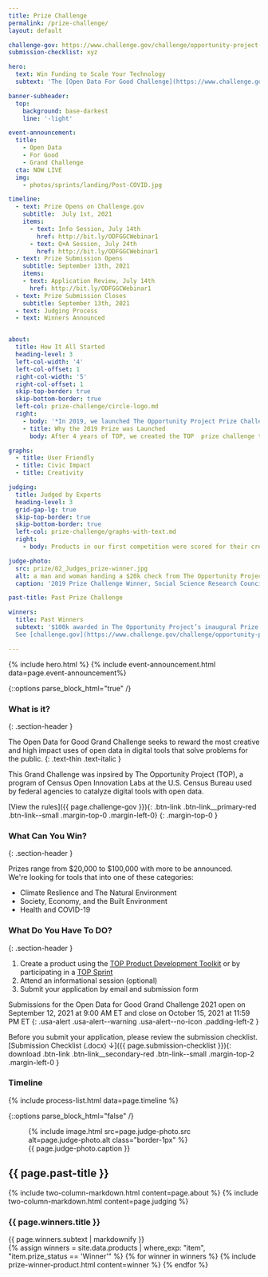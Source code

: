 ```yaml
---
title: Prize Challenge
permalink: /prize-challenge/
layout: default

challenge-gov: https://www.challenge.gov/challenge/opportunity-project-prize/
submission-checklist: xyz

hero:
  text: Win Funding to Scale Your Technology
  subtext: 'The [Open Data For Good Challenge](https://www.challenge.gov/challenge/opportunity-project-prize/){: .usa-link } is now live. Win up to $100,000 by using The Opportunity Project process.'

banner-subheader:
  top:
    background: base-darkest
    line: '-light'

event-announcement:
  title:
    - Open Data
    - For Good
    - Grand Challenge
  cta: NOW LIVE
  img: 
    - photos/sprints/landing/Post-COVID.jpg  

timeline:
  - text: Prize Opens on Challenge.gov
    subtitle:  July 1st, 2021
    items:
      - text: Info Session, July 14th
        href: http://bit.ly/ODFGGCWebinar1
      - text: Q+A Session, July 24th
        href: http://bit.ly/ODFGGCWebinar1
  - text: Prize Submission Opens
    subtitle: September 13th, 2021
    items:
    - text: Application Review, July 14th
      href: http://bit.ly/ODFGGCWebinar1
  - text: Prize Submission Closes
    subtitle: September 13th, 2021
  - text: Judging Process
  - text: Winners Announced


about:
  title: How It All Started
  heading-level: 3
  left-col-width: '4'
  left-col-offset: 1
  right-col-width: '5'
  right-col-offset: 1
  skip-top-border: true
  skip-bottom-border: true
  left-col: prize-challenge/circle-logo.md
  right:
    - body: '*In 2019, we launched The Opportunity Project Prize Challenge. The Census Bureau’s first ever prize competition, it awarded $100,000 in funding across 5 teams.*'
    - title: Why the 2019 Prize was Launched
      body: After 4 years of TOP, we created the TOP  prize challenge to help address the challenges technologists face in deploying and sustaining civic tech products.  The prize challenge aimed to support technologists in getting their solutions into the hands of communities around the country.

graphs:
  - title: User Friendly
  - title: Civic Impact
  - title: Creativity

judging:
  title: Judged by Experts
  heading-level: 3
  grid-gap-lg: true
  skip-top-border: true
  skip-bottom-border: true
  left-col: prize-challenge/graphs-with-text.md
  right: 
    - body: Products in our first competition were scored for their creativity, user-friendliness, and potential for civic impact by panels of product, data, and policy specialists from private industry and government.

judge-photo: 
  src: prize/02_Judges_prize-winner.jpg
  alt: a man and woman handing a $20k check from The Opportunity Project to a woman on a stage
  caption: '2019 Prize Challenge Winner, Social Science Research Council, pictured with Ron Jarmin, Acting Director of the U.S. Census Bureau'

past-title: Past Prize Challenge

winners:
  title: Past Winners
  subtext: '$100k awarded in The Opportunity Project’s inaugural Prize Challenge.<br/> 
  See [challenge.gov](https://www.challenge.gov/challenge/opportunity-project-prize/) for challenge details.'

---
```


{% include hero.html %}
{% include event-announcement.html data=page.event-announcement%}

{::options parse_block_html="true" /}
<section class="grid-section margin-top-10 margin-bottom-15 padding-y-3 width-full maxw-full margin-x-0">
  <div class="maxw-tablet margin-x-auto">

### What is it?
{: .section-header }

The Open Data for Good Grand Challenge seeks to reward the most creative and high impact uses of open data in digital tools that solve problems for the public.
{: .text-thin .text-italic }

This Grand Challenge was inpsired by The Opportunity Project (TOP), a program of Census Open Innovation Labs at the U.S. Census Bureau used by federal agencies to catalyze digital tools with open data.

[View the rules]({{ page.challenge-gov }}){: .btn-link .btn-link__primary-red .btn-link--small .margin-top-0 .margin-left-0}
{: .margin-top-0 }

### What Can You Win?
{: .section-header }

Prizes range from $20,000 to $100,000 with more to be announced.  
We're looking for tools that into one of these categories:
- Climate Reslience and The Natural Environment
- Society, Economy, and the Built Environment
- Health and COVID-19

### What Do You Have To DO?
{: .section-header }
1. Create a product using the [TOP Product Development Toolkit](/product-development/toolkit/) or by participating in a [TOP Sprint](/sprints)
2. Attend an informational session (optional)
3. Submit your application by email and submission form

Submissions for the Open Data for Good Grand Challenge 2021 open on September 12, 2021 at 9:00 AM ET and close on October 15, 2021 at 11:59 PM ET
{: .usa-alert .usa-alert--warning .usa-alert--no-icon .padding-left-2 }

Before you submit your application, please review the submission checklist.
[Submission Checklist (.docx) &darr;]({{ page.submission-checklist }}){: download .btn-link .btn-link__secondary-red .btn-link--small .margin-top-2 .margin-left-0 }

### Timeline
{% include process-list.html data=page.timeline %}

{::options parse_block_html="false" /}
<figure>
  {% include image.html src=page.judge-photo.src alt=page.judge-photo.alt class="border-1px" %}
 <figcaption>{{ page.judge-photo.caption }}</figcaption>
</figure>

  </div>
</section>

<section class="usa-section usa-section--dark bg-base-darkest border-bottom-1px">

  <h2 class="text-center">
    {{ page.past-title }}
  </h2>

  {% include two-column-markdown.html content=page.about %}
  {% include two-column-markdown.html content=page.judging %}

  <div class="grid-section margin-bottom-6">
    <h3 class="margin-bottom-0 font-sans-xl">{{ page.winners.title }}</h3>
    <div class="text-center border-1px border-base-light padding-y-2">
      {{ page.winners.subtext | markdownify }}
    </div>
    {% assign winners = site.data.products | where_exp: "item", "item.prize_status == 'Winner'" %}
    {% for winner in winners %}
      {% include prize-winner-product.html content=winner %}
    {% endfor %}
  </div>

  
</section>